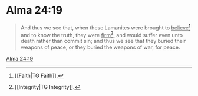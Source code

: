 # Alma 24:19

> And thus we see that, when these Lamanites were brought to <u>believe</u>[^a] and to know the truth, they were <u>firm</u>[^b], and would suffer even unto death rather than commit sin; and thus we see that they buried their weapons of peace, or they buried the weapons of war, for peace.

[Alma 24:19](https://www.churchofjesuschrist.org/study/scriptures/bofm/alma/24?lang=eng&id=p19#p19)


[^a]: [[Faith|TG Faith]].  
[^b]: [[Integrity|TG Integrity]].  

